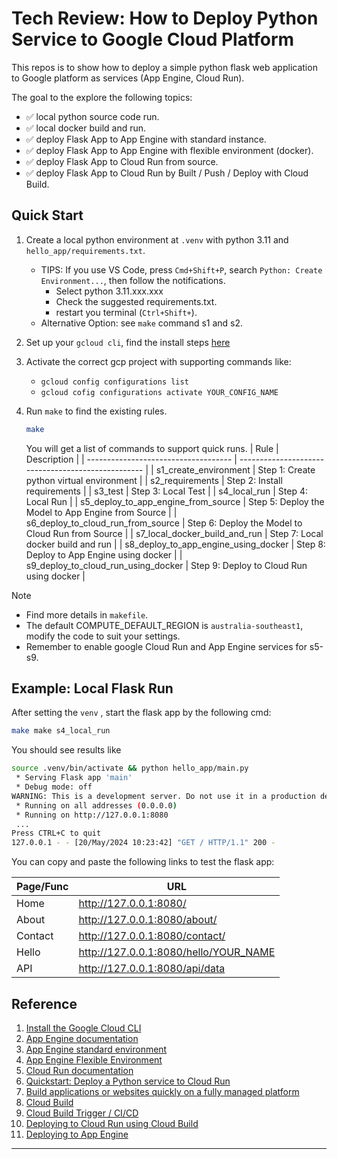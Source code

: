 # Tech Review: How to Deploy Python Service to Google Cloud Platform 

This repos is to show how to deploy a simple python flask web application to Google platform as services (App Engine, Cloud Run).

The goal to the explore the following topics:

-  ✅ local python source code run.
-  ✅ local docker build and run.
-  ✅ deploy Flask App to App Engine with standard instance.
-  ✅ deploy Flask App to App Engine with flexible environment (docker).
-  ✅ deploy Flask App to Cloud Run from source.
-  ✅ deploy Flask App to Cloud Run by Built / Push / Deploy with Cloud Build.


## Quick Start

1. Create a local python environment at `.venv` with python 3.11 and `hello_app/requirements.txt`. 
    - TIPS: If you use VS Code, press `Cmd+Shift+P`, search `Python: Create Environment...`, then follow the notifications.
      - Select python 3.11.xxx.xxx
      - Check the suggested requirements.txt.
      - restart you terminal (`Ctrl+Shift+`).
    - Alternative Option: see `make` command s1 and s2.
2. Set up your `gcloud cli`, find the install steps [here](https://cloud.google.com/sdk/docs/install)
3. Activate the correct gcp project with supporting commands like:
    - `gcloud config configurations list` 
    - `gcloud cofig configurations activate YOUR_CONFIG_NAME`
4. Run `make` to find the existing rules.

    ```bash
    make
    ```
    You will get a list of commands to support quick runs.
    | Rule                                 | Description                                        |
    | ------------------------------------ | -------------------------------------------------- |
    | s1_create_environment                | Step 1: Create python virtual environment          |
    | s2_requirements                      | Step 2: Install requirements                       |
    | s3_test                              | Step 3: Local Test                                 |
    | s4_local_run                         | Step 4: Local Run                                  |
    | s5_deploy_to_app_engine_from_source  | Step 5: Deploy the Model to App Engine from Source |
    | s6_deploy_to_cloud_run_from_source   | Step 6: Deploy the Model to Cloud Run from Source  |
    | s7_local_docker_build_and_run        | Step 7: Local docker build and run                 |
    | s8_deploy_to_app_engine_using_docker | Step 8: Deploy to App Engine using docker          |
    | s9_deploy_to_cloud_run_using_docker  | Step 9: Deploy to Cloud Run using docker           |


Note
- Find more details in `makefile`. 
- The default COMPUTE_DEFAULT_REGION is `australia-southeast1`, modify the code to suit your settings.
- Remember to enable google Cloud Run and App Engine services for s5-s9.

 ## Example: Local Flask Run

After setting the  `venv` , start the flask app by the following cmd:

```bash
make make s4_local_run 
```
You should see results like 

```bash
source .venv/bin/activate && python hello_app/main.py
 * Serving Flask app 'main'
 * Debug mode: off
WARNING: This is a development server. Do not use it in a production deployment. Use a production WSGI server instead.
 * Running on all addresses (0.0.0.0)
 * Running on http://127.0.0.1:8080
 ...
Press CTRL+C to quit
127.0.0.1 - - [20/May/2024 10:23:42] "GET / HTTP/1.1" 200 -
```

You can copy and paste the following links to test the flask app:

| Page/Func | URL                                   |
| --------- | ------------------------------------- |
| Home      | http://127.0.0.1:8080/                |
| About     | http://127.0.0.1:8080/about/          |
| Contact   | http://127.0.0.1:8080/contact/        |
| Hello     | http://127.0.0.1:8080/hello/YOUR_NAME |
| API       | http://127.0.0.1:8080/api/data        |

## Reference
1. [Install the Google Cloud CLI](https://cloud.google.com/sdk/docs/install-sdk)
2. [App Engine documentation](https://cloud.google.com/appengine/docs)
3. [App Engine standard environment](https://cloud.google.com/appengine/docs/standard)
4. [App Engine Flexible Environment](https://cloud.google.com/appengine/docs/flexible/python/runtime)
5. [Cloud Run documentation](https://cloud.google.com/run/docs)
6. [Quickstart: Deploy a Python service to Cloud Run](https://cloud.google.com/run/docs/quickstarts/build-and-deploy/deploy-python-service)
7. [Build applications or websites quickly on a fully managed platform](https://cloud.google.com/run?hl=en#websites-and-web-applications)
8. [Cloud Build](https://cloud.google.com/build/docs/overview)
9. [Cloud Build Trigger / CI/CD](https://cloud.google.com/build/docs/triggers)
10. [Deploying to Cloud Run using Cloud Build ](https://cloud.google.com/build/docs/deploying-builds/deploy-cloud-run)
11. [Deploying to App Engine](https://cloud.google.com/build/docs/deploying-builds/deploy-appengine)


---
